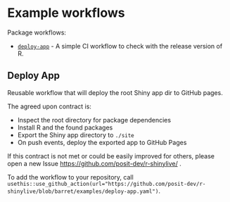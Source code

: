 # Example workflows

Package workflows:

- [`deploy-app`](#deploy-app) - A simple CI workflow to
    check with the release version of R.

## Deploy App

Reusable workflow that will deploy the root Shiny app dir to GitHub pages.

The agreed upon contract is:

- Inspect the root directory for package dependencies
- Install R and the found packages
- Export the Shiny app directory to `./site`
- On push events, deploy the exported app to GitHub Pages

If this contract is not met or could be easily improved for others, please open
a new Issue https://github.com/posit-dev/r-shinylive/ .

To add the workflow to your repository, call `usethis::use_github_action(url="https://github.com/posit-dev/r-shinylive/blob/barret/examples/deploy-app.yaml")`.
